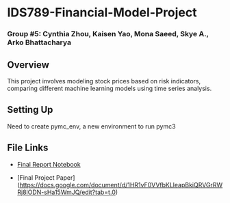# IDS789-Financial-Model-Project

### Group #5: Cynthia Zhou, Kaisen Yao, Mona Saeed, Skye A., Arko Bhattacharya

## Overview
This project involves modeling stock prices based on risk indicators, comparing different machine learning models using time series analysis.

## Setting Up
Need to create pymc_env, a new environment to run pymc3

## File Links
- [Final Report Notebook](./final_report.ipynb)

- [Final Project Paper] (https://docs.google.com/document/d/1HR1vF0VVfbKLleapBkiQRVGrRWRj8lODN-sHa15WmJQ/edit?tab=t.0)
